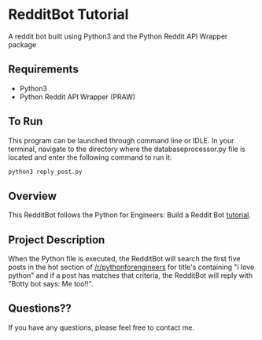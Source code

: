 # RedditBot Tutorial

A reddit bot built using Python3 and the Python Reddit API Wrapper package

## Requirements
- Python3
- Python Reddit API Wrapper (PRAW)

## To Run
This program can be launched through command line or IDLE. In your terminal, navigate to the directory where the databaseprocessor.py file is located and enter the following command to run it:
```sh
python3 reply_post.py
```

## Overview
This RedditBot follows the Python for Engineers: Build a Reddit Bot [tutorial](http://pythonforengineers.com/build-a-reddit-bot-part-1/).

## Project Description
When the Python file is executed, the RedditBot will search the first five posts in the hot section of [/r/pythonforengineers](http://www.reddit.com/r/pythonforengineers) for title's containing "i love python" and if a post has matches that criteria, the RedditBot will reply with "Botty bot says: Me too!!".

## Questions??
If you have any questions, please feel free to contact me.
